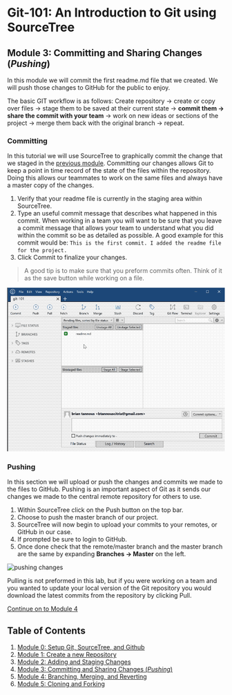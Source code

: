 # Git-101: An Introduction to Git using SourceTree

## Module 3: Committing and Sharing Changes (*Pushing*)

In this module we will commit the first readme.md file that we created. We will push those changes to GitHub for the public to enjoy.

The basic GIT workflow is as follows: Create repository -> create or copy over files -> stage them to be saved at their current state -> **commit them -> share the commit with your team** -> work on new ideas or sections of the project -> merge them back with the original branch -> repeat.

### Committing

In this tutorial we will use SourceTree to graphically commit the change that we staged in the [previous module](../Module-2). Committing our changes allows Git to keep a point in time record of the state of the files within the repository. Doing this allows our teammates to work on the same files and always have a master copy of the changes.

1. Verify that your readme file is currently in the staging area within SourceTree.
1. Type an useful commit message that describes what happened in this commit. When working in a team you will want to be sure that you leave a commit message that allows your team to understand what you did within the commit so be as detailed as possible. A good example for this commit would be: `This is the first commit. I added the readme file for the project.`
1. Click Commit to finalize your changes.

> A good tip is to make sure that you preform commits often. Think of it as the save button while working on a file.

![committing changes](./images/commit.gif)

### Pushing

In this section we will upload or push the changes and commits we made to the files to GitHub. Pushing is an important aspect of Git as it sends our changes we made to the central remote repository for others to use.

1. Within SourceTree click on the Push button on the top bar.
1. Choose to push the master branch of our project.
1. SourceTree will now begin to upload your commits to your remotes, or GitHub in our case.
1. If prompted be sure to login to GitHub.
1. Once done check that the remote/master branch and the master branch are the same by expanding **Branches -> Master** on the left.

![pushing changes](./images/push.gif)

Pulling is not preformed in this lab, but if you were working on a team and you wanted to update your local version of the Git repository you would download the latest commits from the repository by clicking Pull.

[Continue on to Module 4](../Module-4)

## Table of Contents

1. [Module 0: Setup Git, SourceTree, and Github](../Module-0)
1. [Module 1: Create a new Repository](../Module-1)
1. [Module 2: Adding and Staging Changes](../Module-2)
1. [Module 3: Committing and Sharing Changes (*Pushing*)](../Module-3)
1. [Module 4: Branching, Merging, and Reverting](../Module-4)
1. [Module 5: Cloning and Forking](../Module-5)